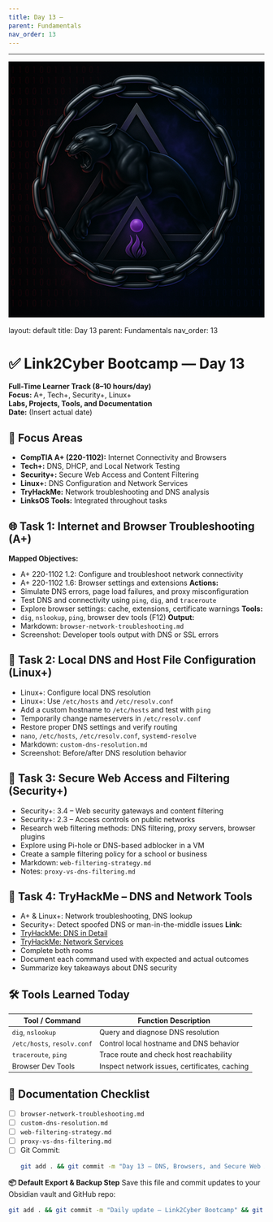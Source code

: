 ```yaml
---
title: Day 13 –
parent: Fundamentals
nav_order: 13
---
```

---
![Panther Icon](/assets/icons/icon-cyber-panther.png)

layout: default
title: Day 13
parent: Fundamentals
nav_order: 13

# ✅ Link2Cyber Bootcamp — Day 13
**Full-Time Learner Track (8–10 hours/day)**  
**Focus:** A+, Tech+, Security+, Linux+  
**Labs, Projects, Tools, and Documentation**  
**Date:** (Insert actual date)
## 🧩 Focus Areas
- **CompTIA A+ (220-1102):** Internet Connectivity and Browsers  
- **Tech+:** DNS, DHCP, and Local Network Testing  
- **Security+:** Secure Web Access and Content Filtering  
- **Linux+:** DNS Configuration and Network Services  
- **TryHackMe:** Network troubleshooting and DNS analysis  
- **LinksOS Tools:** Integrated throughout tasks
## 🌐 Task 1: Internet and Browser Troubleshooting (A+)
**Mapped Objectives:**  
- A+ 220-1102 1.2: Configure and troubleshoot network connectivity  
- A+ 220-1102 1.6: Browser settings and extensions
**Actions:**  
- Simulate DNS errors, page load failures, and proxy misconfiguration  
- Test DNS and connectivity using `ping`, `dig`, and `traceroute`  
- Explore browser settings: cache, extensions, certificate warnings
**Tools:**  
- `dig`, `nslookup`, `ping`, browser dev tools (F12)
**Output:**  
- Markdown: `browser-network-troubleshooting.md`  
- Screenshot: Developer tools output with DNS or SSL errors
## 🛜 Task 2: Local DNS and Host File Configuration (Linux+)
- Linux+: Configure local DNS resolution  
- Linux+: Use `/etc/hosts` and `/etc/resolv.conf`
- Add a custom hostname to `/etc/hosts` and test with `ping`  
- Temporarily change nameservers in `/etc/resolv.conf`  
- Restore proper DNS settings and verify routing
- `nano`, `/etc/hosts`, `/etc/resolv.conf`, `systemd-resolve`
- Markdown: `custom-dns-resolution.md`  
- Screenshot: Before/after DNS resolution behavior
## 🔐 Task 3: Secure Web Access and Filtering (Security+)
- Security+: 3.4 – Web security gateways and content filtering  
- Security+: 2.3 – Access controls on public networks
- Research web filtering methods: DNS filtering, proxy servers, browser plugins  
- Explore using Pi-hole or DNS-based adblocker in a VM  
- Create a sample filtering policy for a school or business
- Markdown: `web-filtering-strategy.md`  
- Notes: `proxy-vs-dns-filtering.md`
## 🧪 Task 4: TryHackMe – DNS and Network Tools
- A+ & Linux+: Network troubleshooting, DNS lookup  
- Security+: Detect spoofed DNS or man-in-the-middle issues
**Link:**  
- [TryHackMe: DNS in Detail](https://tryhackme.com/room/dnsindetail)  
- [TryHackMe: Network Services](https://tryhackme.com/room/networkservices)
- Complete both rooms  
- Document each command used with expected and actual outcomes  
- Summarize key takeaways about DNS security
## 🛠️ Tools Learned Today
| Tool / Command       | Function Description                            |
|----------------------|-------------------------------------------------|
| `dig`, `nslookup`    | Query and diagnose DNS resolution               |
| `/etc/hosts`, `resolv.conf` | Control local hostname and DNS behavior   |
| `traceroute`, `ping` | Trace route and check host reachability         |
| Browser Dev Tools    | Inspect network issues, certificates, caching   |
## 📁 Documentation Checklist
- [ ] `browser-network-troubleshooting.md`  
- [ ] `custom-dns-resolution.md`  
- [ ] `web-filtering-strategy.md`  
- [ ] `proxy-vs-dns-filtering.md`  
- [ ] Git Commit:
  ```bash
  git add . && git commit -m "Day 13 – DNS, Browsers, and Secure Web Access" && git push origin main
  ```
**📦 Default Export & Backup Step**
Save this file and commit updates to your Obsidian vault and GitHub repo:
```bash
git add . && git commit -m "Daily update – Link2Cyber Bootcamp" && git push origin main
```
